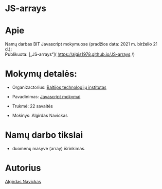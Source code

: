 # JS-arrays

# Apie

Namų darbas BIT Javascript mokymuose (pradžios data: 2021 m. birželio 21 d.);<br>
Publikuota: [„JS-arrays“]( https://algis1978.github.io/JS-arrays
/)

# Mokymų detalės:

- Organizactorius:
  [Baltijos technologijų institutas](https://bit.lt/)

- Pavadinimas:
  [Javascript mokymai](https://bit.lt/studijos/javascript-studijos/)

- Trukmė:
  22 savaitės

- Mokinys:
  Algirdas Navickas

# Namų darbo tikslai

- duomenų masyve (array) išrinkimas.

# Autorius

[Algirdas Navickas](https://github.com/algis1978)
